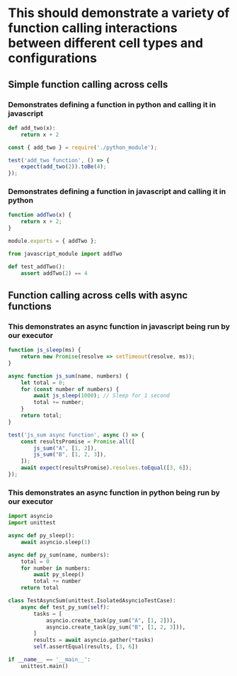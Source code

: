 # This should demonstrate a variety of function calling interactions between different cell types and configurations

## Simple function calling across cells
### Demonstrates defining a function in python and calling it in javascript
```python
def add_two(x):
    return x + 2
```

```javascript
const { add_two } = require('./python_module');

test('add_two function', () => {
    expect(add_two(2)).toBe(4);
});
```

### Demonstrates defining a function in javascript and calling it in python
```javascript
function addTwo(x) {
    return x + 2;
}

module.exports = { addTwo };
```

```python
from javascript_module import addTwo

def test_addTwo():
    assert addTwo(2) == 4
```


## Function calling across cells with async functions
### This demonstrates an async function in javascript being run by our executor
```javascript
function js_sleep(ms) {
    return new Promise(resolve => setTimeout(resolve, ms));
}

async function js_sum(name, numbers) {
    let total = 0;
    for (const number of numbers) {
        await js_sleep(1000); // Sleep for 1 second
        total += number;
    }
    return total;
}

test('js_sum async function', async () => {
    const resultsPromise = Promise.all([
        js_sum("A", [1, 2]),
        js_sum("B", [1, 2, 3]),
    ]);
    await expect(resultsPromise).resolves.toEqual([3, 6]);
});
```

### This demonstrates an async function in python being run by our executor
```python
import asyncio
import unittest

async def py_sleep():
    await asyncio.sleep(1)

async def py_sum(name, numbers):
    total = 0
    for number in numbers:
        await py_sleep()
        total += number
    return total

class TestAsyncSum(unittest.IsolatedAsyncioTestCase):
    async def test_py_sum(self):
        tasks = [
            asyncio.create_task(py_sum("A", [1, 2])),
            asyncio.create_task(py_sum("B", [1, 2, 3])),
        ]
        results = await asyncio.gather(*tasks)
        self.assertEqual(results, [3, 6])

if __name__ == '__main__':
    unittest.main()
```